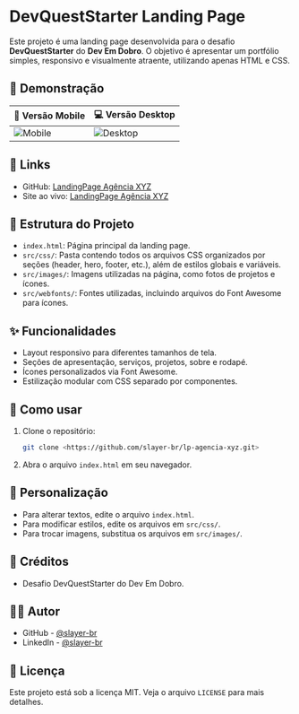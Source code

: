 # DevQuestStarter Landing Page

Este projeto é uma landing page desenvolvida para o desafio **DevQuestStarter** do **Dev Em Dobro**. O objetivo é apresentar um portfólio simples, responsivo e visualmente atraente, utilizando apenas HTML e CSS.

## 📸 Demonstração 

| 📱 Versão Mobile | 💻 Versão Desktop |
|------------------|-------------------|
| ![Mobile](./src/images/landingpage-mobile.gif) | ![Desktop](./src/images/landingpage-desktop.gif) |

## 🔗 Links

- GitHub: <a href="https://github.com/slayer-br/lp-agencia-xyz" target="_blank" rel="noopener noreferrer">LandingPage Agência XYZ</a>
- Site ao vivo: <a href="https://slayer-br.github.io/lp-agencia-xyz/" target="_blank" rel="noopener noreferrer">LandingPage Agência XYZ</a>

## 📂 Estrutura do Projeto

- `index.html`: Página principal da landing page.
- `src/css/`: Pasta contendo todos os arquivos CSS organizados por seções (header, hero, footer, etc.), além de estilos globais e variáveis.
- `src/images/`: Imagens utilizadas na página, como fotos de projetos e ícones.
- `src/webfonts/`: Fontes utilizadas, incluindo arquivos do Font Awesome para ícones.

## ✨ Funcionalidades

- Layout responsivo para diferentes tamanhos de tela.
- Seções de apresentação, serviços, projetos, sobre e rodapé.
- Ícones personalizados via Font Awesome.
- Estilização modular com CSS separado por componentes.

## 🚀 Como usar

1. Clone o repositório:
   ```sh
   git clone <https://github.com/slayer-br/lp-agencia-xyz.git>
   ```
2. Abra o arquivo `index.html` em seu navegador.

## 🧐 Personalização

- Para alterar textos, edite o arquivo `index.html`.
- Para modificar estilos, edite os arquivos em `src/css/`.
- Para trocar imagens, substitua os arquivos em `src/images/`.

## 🙌 Créditos

- Desafio DevQuestStarter do Dev Em Dobro.

## 👨‍💻 Autor

- GitHub - <a href="https://github.com/slayer-br" target="_blank" rel="noopener noreferrer">@slayer-br</a>
- LinkedIn - <a href="https://www.linkedin.com/in/carlos-alberto-da-silva-93758b270/" target="_blank" rel="noopener noreferrer">@slayer-br</a>


## 📜 Licença

Este projeto está sob a licença MIT. Veja o arquivo `LICENSE` para mais detalhes.

